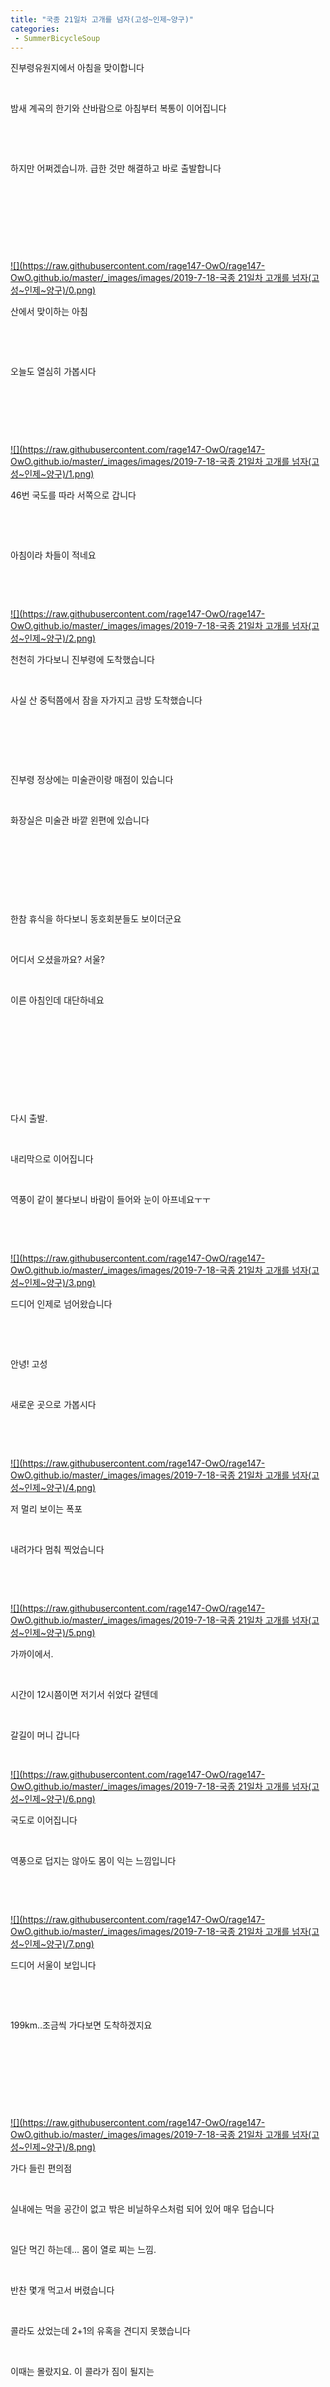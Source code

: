 ```yaml
---
title: "국종 21일차 고개를 넘자(고성~인제~양구)"
categories:
 - SummerBicycleSoup
---
```








진부령유원지에서 아침을 맞이합니다

​

밤새 계곡의 한기와 산바람으로 아침부터 복통이 이어집니다

​

​

하지만 어쩌겠습니까. 급한 것만 해결하고 바로 출발합니다

​

​

​

​




 


[![](https://raw.githubusercontent.com/rage147-OwO/rage147-OwO.github.io/master/_images/images/2019-7-18-국종 21일차 고개를 넘자(고성~인제~양구)/0.png)](#) 

 


산에서 맞이하는 아침

​

​

오늘도 열심히 가봅시다

​

​

​




 


[![](https://raw.githubusercontent.com/rage147-OwO/rage147-OwO.github.io/master/_images/images/2019-7-18-국종 21일차 고개를 넘자(고성~인제~양구)/1.png)](#) 

 


46번 국도를 따라 서쪽으로 갑니다

​

​

아침이라 차들이 적네요

​

​




 


[![](https://raw.githubusercontent.com/rage147-OwO/rage147-OwO.github.io/master/_images/images/2019-7-18-국종 21일차 고개를 넘자(고성~인제~양구)/2.png)](#) 

 


천천히 가다보니 진부령에 도착했습니다

​

사실 산 중턱쯤에서 잠을 자가지고 금방 도착했습니다

​

​

​

진부령 정상에는 미술관이랑 매점이 있습니다

​

화장실은 미술관 바깥 왼편에 있습니다

​

​

​

​

한참 휴식을 하다보니 동호회분들도 보이더군요

​

어디서 오셨을까요? 서울?

​

이른 아침인데 대단하네요

​

​

​

​

​

다시 출발.

​

내리막으로 이어집니다

​

역풍이 같이 불다보니 바람이 들어와 눈이 아프네요ㅜㅜ

​

​




 


[![](https://raw.githubusercontent.com/rage147-OwO/rage147-OwO.github.io/master/_images/images/2019-7-18-국종 21일차 고개를 넘자(고성~인제~양구)/3.png)](#) 

 


드디어 인제로 넘어왔습니다

​

​

안녕! 고성

​

새로운 곳으로 가봅시다

​

​




 


[![](https://raw.githubusercontent.com/rage147-OwO/rage147-OwO.github.io/master/_images/images/2019-7-18-국종 21일차 고개를 넘자(고성~인제~양구)/4.png)](#) 

 


저 멀리 보이는 폭포

​

내려가다 멈춰 찍었습니다

​

​




 


[![](https://raw.githubusercontent.com/rage147-OwO/rage147-OwO.github.io/master/_images/images/2019-7-18-국종 21일차 고개를 넘자(고성~인제~양구)/5.png)](#) 

 


가까이에서.

​

시간이 12시쯤이면 저기서 쉬었다 갈텐데

​

갈길이 머니 갑니다

​




 


[![](https://raw.githubusercontent.com/rage147-OwO/rage147-OwO.github.io/master/_images/images/2019-7-18-국종 21일차 고개를 넘자(고성~인제~양구)/6.png)](#) 

 


국도로 이어집니다

​

역풍으로 덥지는 않아도 몸이 익는 느낌입니다

​

​




 


[![](https://raw.githubusercontent.com/rage147-OwO/rage147-OwO.github.io/master/_images/images/2019-7-18-국종 21일차 고개를 넘자(고성~인제~양구)/7.png)](#) 

 


드디어 서울이 보입니다

​

​

199km..조금씩 가다보면 도착하겠지요

​

​

​

​




 


[![](https://raw.githubusercontent.com/rage147-OwO/rage147-OwO.github.io/master/_images/images/2019-7-18-국종 21일차 고개를 넘자(고성~인제~양구)/8.png)](#) 

 


가다 들린 편의점

​

실내에는 먹을 공간이 없고 밖은 비닐하우스처럼 되어 있어 매우 덥습니다

​

일단 먹긴 하는데... 몸이 열로 찌는 느낌.

​

반찬 몇개 먹고서 버렸습니다

​

콜라도 샀었는데 2+1의 유혹을 견디지 못했습니다

​

이때는 몰랐지요. 이 콜라가 짐이 될지는

​

​

​

​

​

​

밥을 먹고 한참. 정말 오랫동안 달립니다

​

혹은 너무 힘들어서 오랬동안 달렸다고 생각했던 것 일수도 있습니다

​

가다가 12선녀탕이란 곳이 있어 들어가보는데...

​

정자같이 편히 쉴 곳을 찾는데 마땅한 곳 없습니다

​

​

대신 자전거도로를 발견했습니다

​

그늘진 길이니 쭉 따라가 보았습니다

​




 


[![](https://raw.githubusercontent.com/rage147-OwO/rage147-OwO.github.io/master/_images/images/2019-7-18-국종 21일차 고개를 넘자(고성~인제~양구)/9.png)](#) 

 


잠시 후 만난 정자

​

뜨거운 햇빛을 피해 시원하게 휴식을 취합니다




 


[![](https://raw.githubusercontent.com/rage147-OwO/rage147-OwO.github.io/master/_images/images/2019-7-18-국종 21일차 고개를 넘자(고성~인제~양구)/10.png)](#) 

 


누워서 낮잠도 하고 밀린 여행기도 쓰고ㅋㅋ

​

​

한참 쉬고있는데 벌들이 앵앵댑니다

​

벌의 독에 특별히 증상이 없는 체질이지만 혹시 몰라 다시 이동합니다

​




 


[![](https://raw.githubusercontent.com/rage147-OwO/rage147-OwO.github.io/master/_images/images/2019-7-18-국종 21일차 고개를 넘자(고성~인제~양구)/11.png)](#) 

 


자전거도로를 따라

​




 


[![](https://raw.githubusercontent.com/rage147-OwO/rage147-OwO.github.io/master/_images/images/2019-7-18-국종 21일차 고개를 넘자(고성~인제~양구)/12.png)](#) 

 


아하 평화누리길인가 봅니다

​




 



[![](https://raw.githubusercontent.com/rage147-OwO/rage147-OwO.github.io/master/_images/images/2019-7-18-국종 21일차 고개를 넘자(고성~인제~양구)/13.png)](#) [![](https://raw.githubusercontent.com/rage147-OwO/rage147-OwO.github.io/master/_images/images/2019-7-18-국종 21일차 고개를 넘자(고성~인제~양구)/14.png)](#) 


 


자전거도로를 따라 양구로 갈 수 있습니다

​

요 길을 따라가면 되겠네요

​

​




 


[![](https://raw.githubusercontent.com/rage147-OwO/rage147-OwO.github.io/master/_images/images/2019-7-18-국종 21일차 고개를 넘자(고성~인제~양구)/15.png)](#) 

 


산골을 따라 이어진 길.

​

아마 옛 국도나 지방도인 것 같습니다

​

​




 


[![](https://raw.githubusercontent.com/rage147-OwO/rage147-OwO.github.io/master/_images/images/2019-7-18-국종 21일차 고개를 넘자(고성~인제~양구)/16.png)](#) 

 


도로가 좋아서 그런지 오는방향으로 자전거를 타는 사람들이 많았습니다

​

아마 고개를 찍고 오려는 것 같습니다

​

​




 


[![](https://raw.githubusercontent.com/rage147-OwO/rage147-OwO.github.io/master/_images/images/2019-7-18-국종 21일차 고개를 넘자(고성~인제~양구)/17.png)](#) 

 


잠깐 들린 화장실

​

하루종일 배가 아팠습니다

​

​




 


[![](https://raw.githubusercontent.com/rage147-OwO/rage147-OwO.github.io/master/_images/images/2019-7-18-국종 21일차 고개를 넘자(고성~인제~양구)/18.png)](#) 

 


[![](https://raw.githubusercontent.com/rage147-OwO/rage147-OwO.github.io/master/_images/images/2019-7-18-국종 21일차 고개를 넘자(고성~인제~양구)/19.png)](#) 

 


[![](https://raw.githubusercontent.com/rage147-OwO/rage147-OwO.github.io/master/_images/images/2019-7-18-국종 21일차 고개를 넘자(고성~인제~양구)/20.png)](#) 

 


차들이 적은 도로를 달립니다

​

내리막이라 편하게 라이딩할 수 있었습니다

​

​

​




 


[![](https://raw.githubusercontent.com/rage147-OwO/rage147-OwO.github.io/master/_images/images/2019-7-18-국종 21일차 고개를 넘자(고성~인제~양구)/21.png)](#) 

 


[![](https://raw.githubusercontent.com/rage147-OwO/rage147-OwO.github.io/master/_images/images/2019-7-18-국종 21일차 고개를 넘자(고성~인제~양구)/22.png)](#) 

 


[![](https://raw.githubusercontent.com/rage147-OwO/rage147-OwO.github.io/master/_images/images/2019-7-18-국종 21일차 고개를 넘자(고성~인제~양구)/23.png)](#) 

 


[![](https://raw.githubusercontent.com/rage147-OwO/rage147-OwO.github.io/master/_images/images/2019-7-18-국종 21일차 고개를 넘자(고성~인제~양구)/24.png)](#) 

 


아마 저 위로 있는건 국도인 것 같습니다

​

​




 


[![](https://raw.githubusercontent.com/rage147-OwO/rage147-OwO.github.io/master/_images/images/2019-7-18-국종 21일차 고개를 넘자(고성~인제~양구)/25.png)](#) 

 


[![](https://raw.githubusercontent.com/rage147-OwO/rage147-OwO.github.io/master/_images/images/2019-7-18-국종 21일차 고개를 넘자(고성~인제~양구)/26.png)](#) 

 


이어지는 자전거도로

​

역풍이 불어 덥지는 않습니다

​

그러나 햇빛이 너무 따갑습니다

​

​

​

​




 


[![](https://raw.githubusercontent.com/rage147-OwO/rage147-OwO.github.io/master/_images/images/2019-7-18-국종 21일차 고개를 넘자(고성~인제~양구)/27.png)](#) 

 


서울까지 164km.

​

돌아가다보면 더 길어지겠지요

​

그렇지만 표지판이 보이는 것 만이라도 만족합니다




 


[![](https://raw.githubusercontent.com/rage147-OwO/rage147-OwO.github.io/master/_images/images/2019-7-18-국종 21일차 고개를 넘자(고성~인제~양구)/28.png)](#) 

 


양구를 향해서 갑니다

​

자전거도로를 잃어버린건지 끊긴건지... 국도를 탑니다




 


[![](https://raw.githubusercontent.com/rage147-OwO/rage147-OwO.github.io/master/_images/images/2019-7-18-국종 21일차 고개를 넘자(고성~인제~양구)/29.png)](#) 

 


양구까지 22km

​

​




 


[![](https://raw.githubusercontent.com/rage147-OwO/rage147-OwO.github.io/master/_images/images/2019-7-18-국종 21일차 고개를 넘자(고성~인제~양구)/30.png)](#) 

 


가다가 휴게소가 있어 들렸습니다

​

그러나 문이 다 닫혀있네요

​

일단 휴식을 취합니다

​

​




 


[![](https://raw.githubusercontent.com/rage147-OwO/rage147-OwO.github.io/master/_images/images/2019-7-18-국종 21일차 고개를 넘자(고성~인제~양구)/31.png)](#) 

 


앉아있더니 찾아온 손님

​

먹을거 없어 워이워이

​

​

가진건 에너지바뿐

개,고양이용 소세지를 들고다녀야 할까요?

​

​

​




 


[![](https://raw.githubusercontent.com/rage147-OwO/rage147-OwO.github.io/master/_images/images/2019-7-18-국종 21일차 고개를 넘자(고성~인제~양구)/32.png)](#) 

 


터널 표지판과 이어지는 언덕.

​

터널을 지나면 양구가 나올 것을 알기에 편한 마음으로 올라갑니다

​

​




 


[![](https://raw.githubusercontent.com/rage147-OwO/rage147-OwO.github.io/master/_images/images/2019-7-18-국종 21일차 고개를 넘자(고성~인제~양구)/33.png)](#) 

 


멀리 보이는 표지판

​

​




 


[![](https://raw.githubusercontent.com/rage147-OwO/rage147-OwO.github.io/master/_images/images/2019-7-18-국종 21일차 고개를 넘자(고성~인제~양구)/34.png)](#) 

 


광치령 정상과 이어진 터널.

​

​

이젠 터널이 두렵지 않습니다

​

​




 


[![](https://raw.githubusercontent.com/rage147-OwO/rage147-OwO.github.io/master/_images/images/2019-7-18-국종 21일차 고개를 넘자(고성~인제~양구)/35.png)](#) 

 


지나온 터널.

​

두렵지는 않더라도 위험하니 끌고 지나갔습니다

​

안전제일!

​

​

이후로 쭉 이어진 내리막

​

​




 


[![](https://raw.githubusercontent.com/rage147-OwO/rage147-OwO.github.io/master/_images/images/2019-7-18-국종 21일차 고개를 넘자(고성~인제~양구)/36.png)](#) 

 


국도로 이어집니다

​

​




 


[![](https://raw.githubusercontent.com/rage147-OwO/rage147-OwO.github.io/master/_images/images/2019-7-18-국종 21일차 고개를 넘자(고성~인제~양구)/37.png)](#) 

 


음... 양구로 가야겠지요?

​




 


[![](https://raw.githubusercontent.com/rage147-OwO/rage147-OwO.github.io/master/_images/images/2019-7-18-국종 21일차 고개를 넘자(고성~인제~양구)/38.png)](#) 

 


양구로 들어가는길.

​

솔직히 저런 언덕을 오르고 싶지는 않습니다

​

터널도 매우 길을 것 같고

​

​

​

어딜 갈까 하다 가까운곳에 정중앙 천문대와 그 옆 캠핑장이 있기에 그곳으로 향합니다

​

​




 


[![](https://raw.githubusercontent.com/rage147-OwO/rage147-OwO.github.io/master/_images/images/2019-7-18-국종 21일차 고개를 넘자(고성~인제~양구)/39.png)](#) 

 


신호를 기다리는데... 으잉? 보행자 신호가 없습니다ㅋㅋ

​

세상에나... 실망입니다 양구

​

​




 


[![](https://raw.githubusercontent.com/rage147-OwO/rage147-OwO.github.io/master/_images/images/2019-7-18-국종 21일차 고개를 넘자(고성~인제~양구)/40.png)](#) 

 


다시 뒤를 돌아 바라본 양구로 가는 길

​

저 멀리 올라가는 길 보이시나요?

​

겨울엔 스키를 타도 될 것 같습니다ㅋㅋㅋ

​

​




 


[![](https://raw.githubusercontent.com/rage147-OwO/rage147-OwO.github.io/master/_images/images/2019-7-18-국종 21일차 고개를 넘자(고성~인제~양구)/41.png)](#) 

 


정중앙마을이라네요

​

사실 오기 전까지는 양구가 정중앙이고 천문대가 정중앙 바로 앞인지도 몰랐습니다

​

​




 


[![](https://raw.githubusercontent.com/rage147-OwO/rage147-OwO.github.io/master/_images/images/2019-7-18-국종 21일차 고개를 넘자(고성~인제~양구)/42.png)](#) 

 


저 멀리 보이는 천문대

​

오랜만에 천체관측을 할 수 있겠습니다

​

​




 


[![](https://raw.githubusercontent.com/rage147-OwO/rage147-OwO.github.io/master/_images/images/2019-7-18-국종 21일차 고개를 넘자(고성~인제~양구)/43.png)](#) 

 


천문대 앞 정중앙의 좌표

​

나름 기념촬영을 합니다

​

​




 


[![](https://raw.githubusercontent.com/rage147-OwO/rage147-OwO.github.io/master/_images/images/2019-7-18-국종 21일차 고개를 넘자(고성~인제~양구)/44.png)](#) 

 


캠핑장 계산은 천문대에서 합니다

​

물어보니 예약을 안하고 당일 사용을 하려면 현금으로 내야 한다 합니다

​

비용은 2만원...

​

주머니에서 나온건 꼬깃꼬깃한 만원 한장...

​

아쉬운 마음으로 돌아가려는데 관계자분께서 도움을 주십니다

​

무슨 도움인지 밝히면 천문대가 곤란해 질 수 있으니 그냥 도움받았다고 하겠습니다

​

​




 


[![](https://raw.githubusercontent.com/rage147-OwO/rage147-OwO.github.io/master/_images/images/2019-7-18-국종 21일차 고개를 넘자(고성~인제~양구)/45.png)](#) 

 


캠핑장에 자리를 잡고 쌀을 익힌 뒤 그대로 라면을 끓입니다

​

​




 


[![](https://raw.githubusercontent.com/rage147-OwO/rage147-OwO.github.io/master/_images/images/2019-7-18-국종 21일차 고개를 넘자(고성~인제~양구)/46.png)](#) 

 


적당히 된 쌀과 라면

​

이후 찬물을 적당히 부워 적당히 나트륨을 맞춥니다

​

​

​

​

밥을 먹고 텐트를 치고 샤워장이 있어 샤워도 합니다

​

오랜만에 캠핑장에서 텐트를 칩니다

​

​

배도 불럿고 천문대는 9시, 10시에 관측을 한다고 하니 시간이 남아 산책을 나갑니다

​

​




 


[![](https://raw.githubusercontent.com/rage147-OwO/rage147-OwO.github.io/master/_images/images/2019-7-18-국종 21일차 고개를 넘자(고성~인제~양구)/47.png)](#) 

 


국토 정중앙으로 이어진 산책로.

​

천문대 옆이라 가로등이 하나도 없습니다

​

​




 


[![](https://raw.githubusercontent.com/rage147-OwO/rage147-OwO.github.io/master/_images/images/2019-7-18-국종 21일차 고개를 넘자(고성~인제~양구)/48.png)](#) 

 


국토정중앙 양구

​

미수복지역을 합한 한반도 전체가 기준입니다




 


[![](https://raw.githubusercontent.com/rage147-OwO/rage147-OwO.github.io/master/_images/images/2019-7-18-국종 21일차 고개를 넘자(고성~인제~양구)/49.png)](#) 

 


[![](https://raw.githubusercontent.com/rage147-OwO/rage147-OwO.github.io/master/_images/images/2019-7-18-국종 21일차 고개를 넘자(고성~인제~양구)/50.png)](#) 

 


올라가는 길.

​

어두워서 약간 무서웠습니다

​

사진도 흔들렸네요ㅋㅋ 




 


[![](https://raw.githubusercontent.com/rage147-OwO/rage147-OwO.github.io/master/_images/images/2019-7-18-국종 21일차 고개를 넘자(고성~인제~양구)/51.png)](#) 

 


남은거리 350m

​

주위는 완전 산입니다

​

빨리 갔다 돌아오고 싶은 마음이 가득합니다




 


 

 


산속에서 반짝이는 눈빛

​

소리가 커서 순간 군인인 줄 알았습니다

​

​




 


[![](https://raw.githubusercontent.com/rage147-OwO/rage147-OwO.github.io/master/_images/images/2019-7-18-국종 21일차 고개를 넘자(고성~인제~양구)/52.png)](#) 

 


올라가는 길

​

아닌가? 내려가는 길인가?

​

솔직히 그냥 가까운 공원정도인 줄 알았는데 완젼 산이라 빨리 가서 정중앙 찍고만 왔습니다

​

여기가 강원도인것을 잠시 잊었습니다

​

​

​

​

​

​

산을 내려와서 샤워를 다시 합니다

​

빠르게 내려오느라 무릎에 무리가 가지 않았나 걱정됩니다

​

​

​

​

9시랑 10시에 천문대에서 관측 프로그램을 진행합니다

​

9시는 구름이 너무 많아 패스.

​

10시에 하늘을 보니 나름 한적합니다




 


[![](https://raw.githubusercontent.com/rage147-OwO/rage147-OwO.github.io/master/_images/images/2019-7-18-국종 21일차 고개를 넘자(고성~인제~양구)/53.png)](#) 

 


저 멀리 보이는 달. 왼쪽 아래 점은 목성입니다

​

천문대 내부 상영관에서 달과 관련된 영상을 본 후 옥상으로 이동합니다




 


[![](https://raw.githubusercontent.com/rage147-OwO/rage147-OwO.github.io/master/_images/images/2019-7-18-국종 21일차 고개를 넘자(고성~인제~양구)/54.png)](#) 

 


위의 긴 원통은 보조 망원경입니다

아래 큰 장치가 주망원경입니다

​

보조 망원경은 굴절망원경 주망원경은 반사망원경같네요

​

여담으로 구경(크기)가 큰 망원경을 만들 때는 렌즈를 사용하는 망원경과 반사판을 사용하는 망원경 두가지가 있는데 렌즈를 사용하면 굴절, 반사판이면 반사망원경이 됩니다(물론 반사망원경에도 렌즈가 있긴 합니다)

​

근데 렌즈를 만들기 위해서는 렌즈를 깍아서 만들고 반사판은 도금으로 하는 것으로 알고 있습니다

​

그래서 구경이 큰 망원경은 반사망원경이 많지요

​

사실 옜날 지식이라 요즘은 다를 수 도 있습니다..ㅎㅎ 신빙성 없는 그냥 이야기

​

​




 


[![](https://raw.githubusercontent.com/rage147-OwO/rage147-OwO.github.io/master/_images/images/2019-7-18-국종 21일차 고개를 넘자(고성~인제~양구)/55.png)](#) 

 


달을 향해서 맞춰져 있습니다

​

목성도 보여주나 했지만 달만 보고 끝납니다

​

​

사실 목성도 위치가 좋아 약간 기대했었습니다

​

달 관측을 하고 난 후 해설사님의 설명을 들은 후 프로그램은 끝이 납니다

​

​

저는 이제 텐트로 돌아와 취침.

​

오랜만에 텐트장에서 잠을 잡니다

​

​




 


[![](https://raw.githubusercontent.com/rage147-OwO/rage147-OwO.github.io/master/_images/images/2019-7-18-국종 21일차 고개를 넘자(고성~인제~양구)/56.png)](#) 

 


오늘 탄 거리 63km

총 탄 거리 1628km

​

지출한 금액

진부령에서 물 1500

편의점 밥 7300




 

